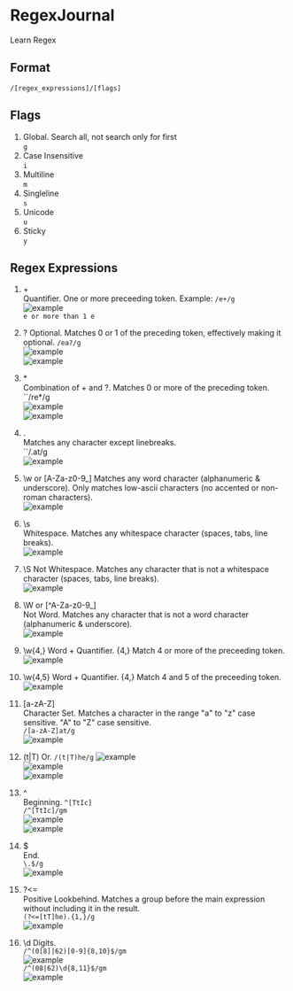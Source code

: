 # RegexJournal
Learn Regex

## Format  
``/[regex_expressions]/[flags] ``

## Flags
1. Global. Search all, not search only for first  
``g``  
2. Case Insensitive  
``i``  
3. Multiline  
``m``  
4. Singleline  
``s``  
5. Unicode  
``u``
6. Sticky  
``y``  

## Regex Expressions
1. \+  
Quantifier. One or more preceeding token. Example:
``/e+/g``  
![example](https://github.com/shohiebsense/RegexJournal/blob/main/1..png?raw=true)  
``e or more than 1 e``  

2. \?
Optional. Matches 0 or 1 of the preceding token, effectively making it optional.
``/ea?/g``  
![example](https://github.com/shohiebsense/RegexJournal/blob/main/3.png?raw=true)  
![example](https://github.com/shohiebsense/RegexJournal/blob/main/2.png?raw=true)  

3. \*  
Combination of \+ and \?. Matches 0 or more of the preceding token.  
``/re*/g  
![example](https://github.com/shohiebsense/RegexJournal/blob/main/4.png?raw=true)  
![example](https://github.com/shohiebsense/RegexJournal/blob/main/5.png?raw=true)  


4. \.  
Matches any character except linebreaks.  
``/.at/g  
![example](https://github.com/shohiebsense/RegexJournal/blob/main/6.png?raw=true)  

5. \w  or [A-Za-z0-9_]
Matches any word character (alphanumeric & underscore). Only matches low-ascii characters (no accented or non-roman characters).  
![example](https://github.com/shohiebsense/RegexJournal/blob/main/7.png?raw=true)  

6. \s  
Whitespace. Matches any whitespace character (spaces, tabs, line breaks).  
![example](https://github.com/shohiebsense/RegexJournal/blob/main/8.png?raw=true)  


7. \S
Not Whitespace. Matches any character that is not a whitespace character (spaces, tabs, line breaks).  
![example](https://github.com/shohiebsense/RegexJournal/blob/main/9.png?raw=true)  

8. \W  or [^A-Za-z0-9_]  
Not Word.  Matches any character that is not a word character (alphanumeric & underscore).  
![example](https://github.com/shohiebsense/RegexJournal/blob/main/10.png?raw=true)  

9. \w{4,}
Word + Quantifier. {4,} Match 4 or more of the preceeding token.  
![example](https://github.com/shohiebsense/RegexJournal/blob/main/11.png?raw=true)  

10. \w{4,5}
Word + Quantifier. {4,} Match 4 and 5 of the preceeding token.  
![example](https://github.com/shohiebsense/RegexJournal/blob/main/12.png?raw=true)  

11. [a-zA-Z]  
Character Set. Matches a character in the range "a" to "z" case sensitive. "A" to "Z" case sensitive.  
``/[a-zA-Z]at/g  ``  
![example](https://github.com/shohiebsense/RegexJournal/blob/main/13.png?raw=true)  

12. (t|T)
Or. 
``/(t|T)he/g``
![example](https://github.com/shohiebsense/RegexJournal/blob/main/14.png?raw=true)  
![example](https://github.com/shohiebsense/RegexJournal/blob/main/15.png?raw=true)  
![example](https://github.com/shohiebsense/RegexJournal/blob/main/16.png?raw=true)  

13. ^  
Beginning. 
``^[TtIc]``  
``/^[TtIc]/gm``  
![example](https://github.com/shohiebsense/RegexJournal/blob/main/17.png?raw=true)  
![example](https://github.com/shohiebsense/RegexJournal/blob/main/18.png?raw=true) 

14. $  
End.  
``\.$/g``  
![example](https://github.com/shohiebsense/RegexJournal/blob/main/19.png?raw=true) 

15. ?<=  
Positive Lookbehind. Matches a group before the main expression without including it in the result.  
``(?<=[tT]he).{1,}/g``  
![example](https://github.com/shohiebsense/RegexJournal/blob/main/20.png?raw=true)  

16. \d
Digits.  
``/^(0[8]|62)[0-9]{8,10}$/gm  ``  
![example](https://github.com/shohiebsense/RegexJournal/blob/main/21.png?raw=true)  
``/^(08|62)\d{8,11}$/gm ``  
![example](https://github.com/shohiebsense/RegexJournal/blob/main/22.png?raw=true)  

